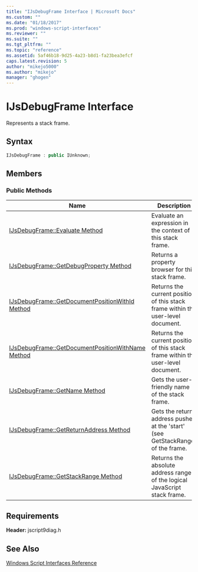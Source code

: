 ```yaml
---
title: "IJsDebugFrame Interface | Microsoft Docs"
ms.custom: ""
ms.date: "01/18/2017"
ms.prod: "windows-script-interfaces"
ms.reviewer: ""
ms.suite: ""
ms.tgt_pltfrm: ""
ms.topic: "reference"
ms.assetid: 5af46b18-9d25-4a23-b8d1-fa23bea3efcf
caps.latest.revision: 5
author: "mikejo5000"
ms.author: "mikejo"
manager: "ghogen"
---
```

# IJsDebugFrame Interface
Represents a stack frame.  
  
## Syntax  
  
```cpp
IJsDebugFrame : public IUnknown;  
```  
  
## Members  
  
### Public Methods  
  
|Name|Description|  
|----------|-----------------|  
|[IJsDebugFrame::Evaluate Method](../../winscript/reference/ijsdebugframe-evaluate-method.md)|Evaluate an expression in the context of this stack frame.|  
|[IJsDebugFrame::GetDebugProperty Method](../../winscript/reference/ijsdebugframe-getdebugproperty-method.md)|Returns a property browser for this stack frame.|  
|[IJsDebugFrame::GetDocumentPositionWithId Method](../../winscript/reference/ijsdebugframe-getdocumentpositionwithid-method.md)|Returns the current position of this stack frame within the user-level document.|  
|[IJsDebugFrame::GetDocumentPositionWithName Method](../../winscript/reference/ijsdebugframe-getdocumentpositionwithname-method.md)|Returns the current position of this stack frame within the user-level document.|  
|[IJsDebugFrame::GetName Method](../../winscript/reference/ijsdebugframe-getname-method.md)|Gets the user-friendly name of the stack frame.|  
|[IJsDebugFrame::GetReturnAddress Method](../../winscript/reference/ijsdebugframe-getreturnaddress-method.md)|Gets the return address pushed at the 'start' (see GetStackRange) of the frame.|  
|[IJsDebugFrame::GetStackRange Method](../../winscript/reference/ijsdebugframe-getstackrange-method.md)|Returns the absolute address range of the logical JavaScript stack frame.|  
  
## Requirements  
 **Header:** jscript9diag.h  
  
## See Also  
 [Windows Script Interfaces Reference](../../winscript/reference/windows-script-interfaces-reference.md)